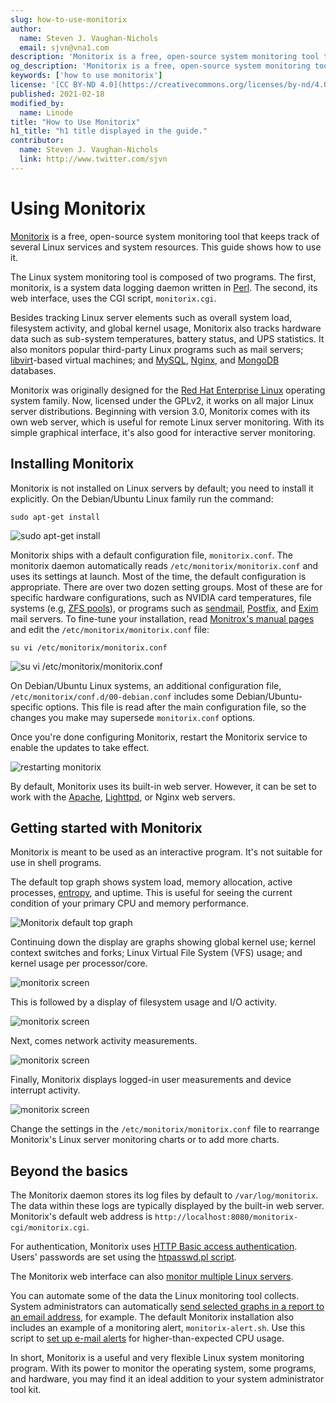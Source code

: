 ```yaml
---
slug: how-to-use-monitorix
author:
  name: Steven J. Vaughan-Nichols
  email: sjvn@vna1.com
description: 'Monitorix is a free, open-source system monitoring tool that keeps track of several Linux services and system resources. This guide shows how to use it.'
og_description: 'Monitorix is a free, open-source system monitoring tool that keeps track of several Linux services and system resources. This guide shows how to use it.'
keywords: ['how to use monitorix']
license: '[CC BY-ND 4.0](https://creativecommons.org/licenses/by-nd/4.0)'
published: 2021-02-18
modified_by:
  name: Linode
title: "How to Use Monitorix"
h1_title: "h1 title displayed in the guide."
contributor:
  name: Steven J. Vaughan-Nichols
  link: http://www.twitter.com/sjvn
---
```


# Using Monitorix

[Monitorix](https://www.monitorix.org/) is a free, open-source system monitoring tool that keeps track of several Linux services and system resources. This guide shows how to use it.

The Linux system monitoring tool is composed of two programs. The first, monitorix, is a system data logging daemon written in [Perl](https://www.linode.com/docs/guides/development/perl/). The second, its web interface, uses the CGI script, `monitorix.cgi`.

Besides tracking Linux server elements such as overall system load, filesystem activity, and global kernel usage, Monitorix also tracks hardware data such as sub-system temperatures, battery status, and UPS statistics. It also monitors popular third-party Linux programs such as mail servers; [libvirt](https://libvirt.org/)-based virtual machines; and [MySQL](https://www.mysql.com/), [Nginx](https://www.linode.com/docs/guides/web-servers/nginx/), and [MongoDB](https://www.linode.com/docs/guides/databases/mongodb/) databases.

Monitorix was originally designed for the [Red Hat Enterprise Linux](https://www.redhat.com/en/technologies/linux-platforms/enterprise-linux) operating system family. Now, licensed under the GPLv2, it works on all major Linux server distributions. Beginning with version 3.0, Monitorix comes with its own web server, which is useful for remote Linux server monitoring. With its simple graphical interface, it&#39;s also good for interactive server monitoring.

## Installing Monitorix

Monitorix is not installed on Linux servers by default; you need to install it explicitly. On the Debian/Ubuntu Linux family run the command:

`sudo apt-get install`

![sudo apt-get install](Monitorix_01.png)

Monitorix ships with a default configuration file, `monitorix.conf`. The monitorix daemon automatically reads `/etc/monitorix/monitorix.conf` and uses its settings at launch. Most of the time, the default configuration is appropriate. There are over two dozen setting groups. Most of these are for specific hardware configurations, such as NVIDIA card temperatures, file systems (e.g, [ZFS pools](https://www.ixsystems.com/blog/zfs-pools-in-freenas/)), or programs such as [sendmail](https://www.proofpoint.com/us/products/email-protection/open-source-email-solution), [Postfix](http://www.postfix.org/), and [Exim](https://www.exim.org/) mail servers. To fine-tune your installation, read [Monitrox&#39;s manual pages](https://www.monitorix.org/documentation.html) and edit the `/etc/monitorix/monitorix.conf` file:

`su vi /etc/monitorix/monitorix.conf`

![su vi /etc/monitorix/monitorix.conf](Monitorix_02.png)

On Debian/Ubuntu Linux systems, an additional configuration file, `/etc/monitorix/conf.d/00-debian.conf` includes some Debian/Ubuntu-specific options. This file is read after the main configuration file, so the changes you make may supersede `monitorix.conf` options.

Once you&#39;re done configuring Monitorix, restart the Monitorix service to enable the updates to take effect.

![restarting monitorix](Monitorix_03.png)

By default, Monitorix uses its built-in web server. However, it can be set to work with the [Apache](https://www.linode.com/docs/guides/web-servers/apache/), [Lighttpd](https://www.linode.com/docs/guides/web-servers/lighttpd/), or Nginx web servers.

## Getting started with Monitorix

Monitorix is meant to be used as an interactive program. It&#39;s not suitable for use in shell programs.

The default top graph shows system load, memory allocation, active processes, [entropy](https://hackaday.com/2017/11/02/what-is-entropy-and-how-do-i-get-more-of-it/), and uptime. This is useful for seeing the current condition of your primary CPU and memory performance.

![Monitorix default top graph](Monitorix_04.png)

Continuing down the display are graphs showing global kernel use; kernel context switches and forks; Linux Virtual File System (VFS) usage; and kernel usage per processor/core.

![monitorix screen](Monitorix_05.png)

This is followed by a display of filesystem usage and I/O activity.

![monitorix screen](Monitorix_06.png)

Next, comes network activity measurements.

![monitorix screen](Monitorix_07.png)

Finally, Monitorix displays logged-in user measurements and device interrupt activity.

![monitorix screen](Monitorix_08.png)

Change the settings in the `/etc/monitorix/monitorix.conf` file to rearrange Monitorix&#39;s Linux server monitoring charts or to add more charts.

## Beyond the basics

The Monitorix daemon stores its log files by default to `/var/log/monitorix`. The data within these logs are typically displayed by the built-in web server. Monitorix&#39;s default web address is `http://localhost:8080/monitorix-cgi/monitorix.cgi`.

For authentication, Monitorix uses [HTTP Basic access authentication](https://www.linode.com/docs/guides/apache-access-control/#the-caveats-of-http-authentication). Users&#39; passwords are set using the [htpasswd.pl script](https://docs.nginx.com/nginx/admin-guide/security-controls/configuring-http-basic-authentication/).

The Monitorix web interface can also [monitor multiple Linux servers](https://www.monitorix.org/documentation.html#58).

You can automate some of the data the Linux monitoring tool collects. System administrators can automatically [send selected graphs in a report to an email address](https://www.monitorix.org/documentation.html#59), for example. The default Monitorix installation also includes an example of a monitoring alert, `monitorix-alert.sh`. Use this script to [set up e-mail alerts](https://www.monitorix.org/documentation.html#8) for higher-than-expected CPU usage.

In short, Monitorix is a useful and very flexible Linux system monitoring program. With its power to monitor the operating system, some programs, and hardware, you may find it an ideal addition to your system administrator tool kit.